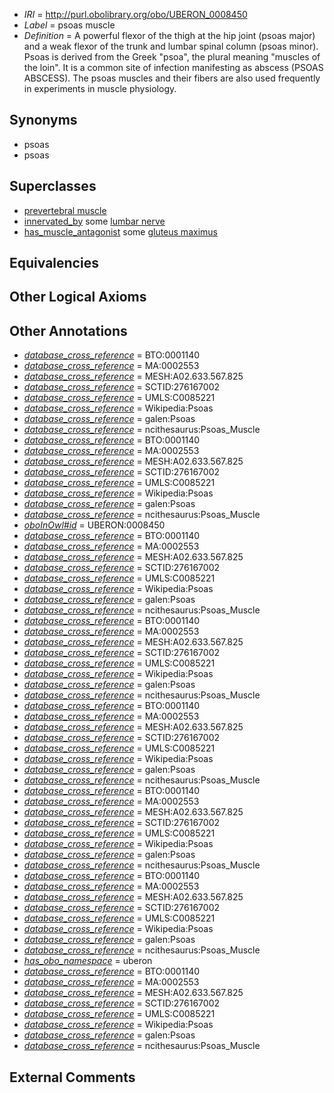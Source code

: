  * *IRI* = http://purl.obolibrary.org/obo/UBERON_0008450
 * *Label* = psoas muscle
 * *Definition* = A powerful flexor of the thigh at the hip joint (psoas major) and a weak flexor of the trunk and lumbar spinal column (psoas minor). Psoas is derived from the Greek "psoa", the plural meaning "muscles of the loin". It is a common site of infection manifesting as abscess (PSOAS ABSCESS). The psoas muscles and their fibers are also used frequently in experiments in muscle physiology.

## Synonyms

 * psoas
 * psoas

## Superclasses

 * [prevertebral muscle](../../UBERON/49/UBERON_0008549.md)
 * [innervated_by](../../RO/05/RO_0002005.md) some [lumbar nerve](../../UBERON/24/UBERON_0009624.md)
 * [has_muscle_antagonist](../../core#has/st/core#has_muscle_antagonist.md) some [gluteus maximus](../../UBERON/70/UBERON_0001370.md)

## Equivalencies


## Other Logical Axioms


## Other Annotations

 * *[database_cross_reference](../../ef/oboInOwl#hasDbXref.md)* = BTO:0001140
 * *[database_cross_reference](../../ef/oboInOwl#hasDbXref.md)* = MA:0002553
 * *[database_cross_reference](../../ef/oboInOwl#hasDbXref.md)* = MESH:A02.633.567.825
 * *[database_cross_reference](../../ef/oboInOwl#hasDbXref.md)* = SCTID:276167002
 * *[database_cross_reference](../../ef/oboInOwl#hasDbXref.md)* = UMLS:C0085221
 * *[database_cross_reference](../../ef/oboInOwl#hasDbXref.md)* = Wikipedia:Psoas
 * *[database_cross_reference](../../ef/oboInOwl#hasDbXref.md)* = galen:Psoas
 * *[database_cross_reference](../../ef/oboInOwl#hasDbXref.md)* = ncithesaurus:Psoas_Muscle
 * *[database_cross_reference](../../ef/oboInOwl#hasDbXref.md)* = BTO:0001140
 * *[database_cross_reference](../../ef/oboInOwl#hasDbXref.md)* = MA:0002553
 * *[database_cross_reference](../../ef/oboInOwl#hasDbXref.md)* = MESH:A02.633.567.825
 * *[database_cross_reference](../../ef/oboInOwl#hasDbXref.md)* = SCTID:276167002
 * *[database_cross_reference](../../ef/oboInOwl#hasDbXref.md)* = UMLS:C0085221
 * *[database_cross_reference](../../ef/oboInOwl#hasDbXref.md)* = Wikipedia:Psoas
 * *[database_cross_reference](../../ef/oboInOwl#hasDbXref.md)* = galen:Psoas
 * *[database_cross_reference](../../ef/oboInOwl#hasDbXref.md)* = ncithesaurus:Psoas_Muscle
 * *[oboInOwl#id](../../id/oboInOwl#id.md)* = UBERON:0008450
 * *[database_cross_reference](../../ef/oboInOwl#hasDbXref.md)* = BTO:0001140
 * *[database_cross_reference](../../ef/oboInOwl#hasDbXref.md)* = MA:0002553
 * *[database_cross_reference](../../ef/oboInOwl#hasDbXref.md)* = MESH:A02.633.567.825
 * *[database_cross_reference](../../ef/oboInOwl#hasDbXref.md)* = SCTID:276167002
 * *[database_cross_reference](../../ef/oboInOwl#hasDbXref.md)* = UMLS:C0085221
 * *[database_cross_reference](../../ef/oboInOwl#hasDbXref.md)* = Wikipedia:Psoas
 * *[database_cross_reference](../../ef/oboInOwl#hasDbXref.md)* = galen:Psoas
 * *[database_cross_reference](../../ef/oboInOwl#hasDbXref.md)* = ncithesaurus:Psoas_Muscle
 * *[database_cross_reference](../../ef/oboInOwl#hasDbXref.md)* = BTO:0001140
 * *[database_cross_reference](../../ef/oboInOwl#hasDbXref.md)* = MA:0002553
 * *[database_cross_reference](../../ef/oboInOwl#hasDbXref.md)* = MESH:A02.633.567.825
 * *[database_cross_reference](../../ef/oboInOwl#hasDbXref.md)* = SCTID:276167002
 * *[database_cross_reference](../../ef/oboInOwl#hasDbXref.md)* = UMLS:C0085221
 * *[database_cross_reference](../../ef/oboInOwl#hasDbXref.md)* = Wikipedia:Psoas
 * *[database_cross_reference](../../ef/oboInOwl#hasDbXref.md)* = galen:Psoas
 * *[database_cross_reference](../../ef/oboInOwl#hasDbXref.md)* = ncithesaurus:Psoas_Muscle
 * *[database_cross_reference](../../ef/oboInOwl#hasDbXref.md)* = BTO:0001140
 * *[database_cross_reference](../../ef/oboInOwl#hasDbXref.md)* = MA:0002553
 * *[database_cross_reference](../../ef/oboInOwl#hasDbXref.md)* = MESH:A02.633.567.825
 * *[database_cross_reference](../../ef/oboInOwl#hasDbXref.md)* = SCTID:276167002
 * *[database_cross_reference](../../ef/oboInOwl#hasDbXref.md)* = UMLS:C0085221
 * *[database_cross_reference](../../ef/oboInOwl#hasDbXref.md)* = Wikipedia:Psoas
 * *[database_cross_reference](../../ef/oboInOwl#hasDbXref.md)* = galen:Psoas
 * *[database_cross_reference](../../ef/oboInOwl#hasDbXref.md)* = ncithesaurus:Psoas_Muscle
 * *[database_cross_reference](../../ef/oboInOwl#hasDbXref.md)* = BTO:0001140
 * *[database_cross_reference](../../ef/oboInOwl#hasDbXref.md)* = MA:0002553
 * *[database_cross_reference](../../ef/oboInOwl#hasDbXref.md)* = MESH:A02.633.567.825
 * *[database_cross_reference](../../ef/oboInOwl#hasDbXref.md)* = SCTID:276167002
 * *[database_cross_reference](../../ef/oboInOwl#hasDbXref.md)* = UMLS:C0085221
 * *[database_cross_reference](../../ef/oboInOwl#hasDbXref.md)* = Wikipedia:Psoas
 * *[database_cross_reference](../../ef/oboInOwl#hasDbXref.md)* = galen:Psoas
 * *[database_cross_reference](../../ef/oboInOwl#hasDbXref.md)* = ncithesaurus:Psoas_Muscle
 * *[database_cross_reference](../../ef/oboInOwl#hasDbXref.md)* = BTO:0001140
 * *[database_cross_reference](../../ef/oboInOwl#hasDbXref.md)* = MA:0002553
 * *[database_cross_reference](../../ef/oboInOwl#hasDbXref.md)* = MESH:A02.633.567.825
 * *[database_cross_reference](../../ef/oboInOwl#hasDbXref.md)* = SCTID:276167002
 * *[database_cross_reference](../../ef/oboInOwl#hasDbXref.md)* = UMLS:C0085221
 * *[database_cross_reference](../../ef/oboInOwl#hasDbXref.md)* = Wikipedia:Psoas
 * *[database_cross_reference](../../ef/oboInOwl#hasDbXref.md)* = galen:Psoas
 * *[database_cross_reference](../../ef/oboInOwl#hasDbXref.md)* = ncithesaurus:Psoas_Muscle
 * *[has_obo_namespace](../../ce/oboInOwl#hasOBONamespace.md)* = uberon
 * *[database_cross_reference](../../ef/oboInOwl#hasDbXref.md)* = BTO:0001140
 * *[database_cross_reference](../../ef/oboInOwl#hasDbXref.md)* = MA:0002553
 * *[database_cross_reference](../../ef/oboInOwl#hasDbXref.md)* = MESH:A02.633.567.825
 * *[database_cross_reference](../../ef/oboInOwl#hasDbXref.md)* = SCTID:276167002
 * *[database_cross_reference](../../ef/oboInOwl#hasDbXref.md)* = UMLS:C0085221
 * *[database_cross_reference](../../ef/oboInOwl#hasDbXref.md)* = Wikipedia:Psoas
 * *[database_cross_reference](../../ef/oboInOwl#hasDbXref.md)* = galen:Psoas
 * *[database_cross_reference](../../ef/oboInOwl#hasDbXref.md)* = ncithesaurus:Psoas_Muscle

## External Comments

